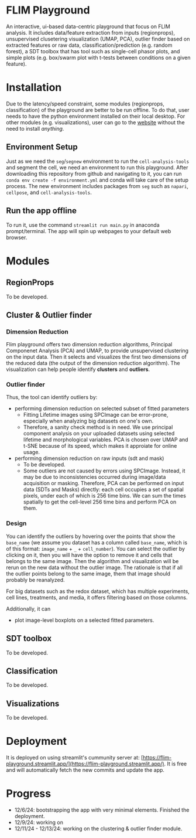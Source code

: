 # FLIM Playground
An interactive, ui-based data-centric playground that focus on FLIM analysis. It includes data/feature extraction from inputs (regionprops), unsupervised clusetering visualization (UMAP, PCA), outlier finder based on extracted features or raw data, classification/prediction (e.g. random forest), a SDT toolbox that has tool such as single-cell phasor plots, and simple plots (e.g. box/swarm plot with t-tests between conditions on a given feature). 

# Installation
Due to the latency/speed constraint, some modules (regionprops, classification) of the playground are better to be run offline. To do that, user needs to have the python environment installed on their local desktop. For other modules (e.g. visualizations), user can go to the [website](https://flim-playground.streamlit.app/) without the need to install *anything*. 

## Environment Setup
Just as we need the `seg`/`segnew` environment to run the `cell-analysis-tools` and segment the cell, we need an environment to run this playground. After downloading this repository from github and navigating to it, you can run `conda env create -f environment.yml` and conda will take care of the setup process. The new environment includes packages from `seg` such as `napari`, `cellpose`, and `cell-analysis-tools`. 

## Run the app offline
To run it, use the command `streamlit run main.py` in anaconda prompt/terminal. The app will spin up webpages to your default web browser. 

# Modules
## RegionProps 
To be developed. 

## Cluster & Outlier finder

### Dimension Reduction 
Flim playground offers two dimension reduction algorithms, Principal Componenet Analysis (PCA) and UMAP, to provide unsupervised clustering on the input data. Then it selects and visualizes the first two dimensions of the reduced data (the output of the dimension reduction algorithm). The visualization can help people identify **clusters** and **outliers**. 

### Outlier finder
Thus, the tool can identify outliers by: 
- performing dimension reduction on selected subset of fitted parameters
    - Fitting Lifetime images using SPCImage can be error-prone, especially when analyzing big datasets on one's own. 
    - Therefore, a sanity check method is in need. We use principal component analysis on your uploaded datasets using selected lifetime and morphological variables. PCA is chosen over UMAP and t-SNE because of its speed, which makes it approiate for online usage. 
- performing dimension reduction on raw inputs (sdt and mask)
    - To be developed. 
    - Some outliers are not caused by errors using SPCImage. Instead, it may be due to inconsistencies occurred during image/data acquisition or masking. Therefore, PCA can be performed on input data (SDTs and Masks) directly: each cell occupies a set of spatial pixels, under each of which is 256 time bins. We can sum the times spatially to get the cell-level 256 time bins and perform PCA on them. 

### Design 
You can identify the outliers by hovering over the points that show the `base_name` (we assume you dataset has a column called `base_name`, which is of this format: `image_name` + `_` + `cell_number`). You can select the outlier by clicking on it, then you will have the option to remove it and cells that belongs to the same image. Then the algorithm and visualization will be rerun on the new data without the outlier image. The rationale is that if all the outlier points belong to the same image, them that image should probably be reanalyzed. 

For big datasets such as the redox dataset, which has multiple experiments, cell lines, treatments, and media, it offers filtering based on those columns. 

Additionally, it can
- plot image-level boxplots on a selected fitted parameters.

## SDT toolbox
To be developed. 

## Classification
To be developed. 

## Visualizations
To be developed. 

# Deployment 
It is deployed on using streamlit's cummunity server at: [https://flim-playground.streamlit.app/](https://flim-playground.streamlit.app/). It is free and will automatically fetch the new commits and update the app. 

# Progress
- 12/6/24: bootstrapping the app with very minimal elements. Finished the deployment. 
- 12/9/24: working on 
- 12/11/24 - 12/13/24: working on the clustering & outlier finder module.